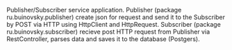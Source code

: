 Publisher/Subscriber service application. Publisher (package ru.buinovsky.publisher) create json for request and send it to the Subscriber by POST via HTTP using HttpClient and HttpRequest.
Subscriber (package ru.buinovsky.subscriber) recieve post HTTP request from Publisher via RestController, 
parses data and saves it to the database (Postgers).
